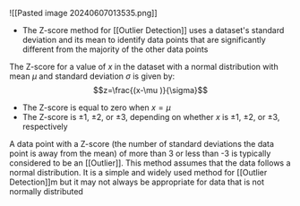 ![[Pasted image 20240607013535.png]]
- The Z-score method for [[Outlier Detection]] uses a dataset's standard deviation and its mean to identify data points that are significantly different from the majority of the other data points

The Z-score for a value of $x$ in the dataset with a normal distribution with mean $\mu$ and standard deviation $\sigma$ is given by:
$$z=\frac{(x-\mu )}{\sigma}$$
- The Z-score is equal to zero when $x=\mu$
- The Z-score is $± 1$, $± 2$, or $± 3$, depending on whether $x$ is $± 1$, $± 2$, or $± 3$, respectively

A data point with a Z-score (the number of standard deviations the data point is away from the mean) of more than 3 or less than -3 is typically considered to be an [[Outlier]]. This method assumes that the data follows a normal distribution. It is a simple and widely used method for [[Outlier Detection]]m but it may not always be appropriate for data that is not normally distributed